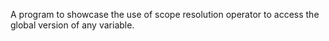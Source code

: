 A program to showcase the use of scope resolution operator to access the global version of any variable.
